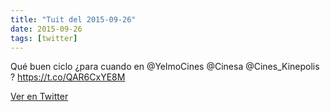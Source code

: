 ```yaml
---
title: "Tuit del 2015-09-26"
date: 2015-09-26
tags: [twitter]
---
```


Qué buen ciclo ¿para cuando en @YelmoCines @Cinesa @Cines_Kinepolis ? https://t.co/QAR6CxYE8M



[Ver en Twitter](https://twitter.com/i/web/status/647901511859744768)
